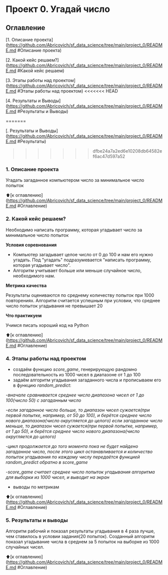 # Проект 0. Угадай число

## Оглавление

[1. Описание проекта] (https://github.com/Abricovich/sf_data_science/tree/main/project_0/README.md #Описание проекта)

[2. Какой кейс решаем?] (https://github.com/Abricovich/sf_data_science/tree/main/project_0/README.md #Какой кейс решаем)

[3. Этапы работы над проектом] (https://github.com/Abricovich/sf_data_science/tree/main/project_0/README.md #Этапы работы над проектом)
<<<<<<< HEAD

[4. Результаты и Выводы] (https://github.com/Abricovich/sf_data_science/tree/main/project_0/README.md #Результаты и Выводы)


=======

[. Результаты и Выводы] (https://github.com/Abricovich/sf_data_science/tree/main/project_0/README.md #Результаты)
>>>>>>> dfbe24a7a2ed6e10208db64582ef6ac47d597a52


### 1. Описание проекта
Угадать загаданное компьютером число за минимальное число попыток

:arrow_up:[к оглавлению] (https://github.com/Abricovich/sf_data_science/tree/main/project_0/README.md #Оглавление)

### 2. Какой кейс решаем?
Необходимо написать программу, которая угадывает число за минимальное число попыток

**Условия соревнования**
- Компьютер загадывает целое число от 0 до 100 и нам его нужно угадать. Под "угадать" подразумевается "написать программу, которая угадывает число".
- Алгоритм учитывает больше или меньше случайное число, необходимого нам.

**Метрика качества**

Результаты оцениваются по среднему количеству попыток при 1000 повторениях. Алгоритм считается успешным при условии, что среднее число попыток угадывания не превышает 20

**Что практикуем**

Учимся писать хороший код на Python

:arrow_up:[к оглавлению] (https://github.com/Abricovich/sf_data_science/tree/main/project_0/README.md #Оглавление)

### 4. Этапы работы над проектом

- создаём функцию *score_game*, генерирующую рандомно последовательность из 1000 чисел в диапазоне от 1 до 100
- задаём алгоритм угадывания загаданного числа и прописываем его в функцию *random_predict*:

-*вначале сравнивается среднее число диапазона чисел от 1 до 100(число 50) с загаданным число*

-*если загаданное число больше, то диапазон чисел сужается(при первой попытке, например, от 50 до 100), и берётся среднее число нового диапазона(число округляется до целого)
если загаданное число меньше, то диапазон чисел сужается(при первой попытке, например, от 1 до 50), и берётся среднее число нового диапазона(число округляется до целого)*

-*цикл продолжается до того момента пока не будет найдено загаданное число, после этого цикл останавливается и количество попыток угадывания по каждому числу передаётся функцией random_predict обратно в score_game*

-*score_game считает среднее число попыток угадывания алгоритма для выборки из 1000 чисел, и выводит на экран*

- выводы по метрикам

:arrow_up:[к оглавлению] (https://github.com/Abricovich/sf_data_science/tree/main/project_0/README.md #Оглавление)

### 5. Результаты и выводы

Алгоритм рабочий и показал результаты угадывания в 4 раза лучше, чем ставилось в условии задания(20 попыток). Созданный алгоритм показал угадывание числа в среднем за 5 попыток на выборке из 1000 случайных чисел.

:arrow_up:[к оглавлению] (https://github.com/Abricovich/sf_data_science/tree/main/project_0/README.md #Оглавление)










